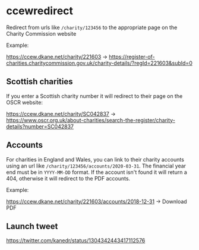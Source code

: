 # ccewredirect

Redirect from urls like `/charity/123456` to the appropriate page on the Charity Commission website

Example:

<https://ccew.dkane.net/charity/221603> -> <https://register-of-charities.charitycommission.gov.uk/charity-details/?regId=221603&subId=0>

## Scottish charities

If you enter a Scottish charity number it will redirect to their page on the OSCR website:

<https://ccew.dkane.net/charity/SC042837> -> <https://www.oscr.org.uk/about-charities/search-the-register/charity-details?number=SC042837>

## Accounts

For charities in England and Wales, you can link to their charity accounts using an url like `/charity/123456/accounts/2020-03-31`. The financial year end must be in `YYYY-MM-DD` format. If the account isn't found it will return a 404, otherwise it will redirect to the PDF accounts.

Example:

<https://ccew.dkane.net/charity/221603/accounts/2018-12-31> -> Download PDF

## Launch tweet

<https://twitter.com/kanedr/status/1304342443417112576>
